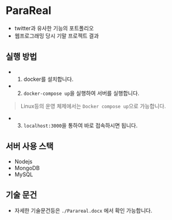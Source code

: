 # ParaReal

- twitter과 유사한 기능의 포트폴리오
- 웹프로그래밍 당시 기말 프로젝트 결과

## 실행 방법

- 1. docker를 설치합니다.
- 2. `docker-compose up`을 실행하여 서버를 실행합니다.

> Linux등의 운영 체제에서는 `Docker compose up`으로 가능합니다.

- 3. `localhost:3000`을 통하여 바로 접속하시면 됩니다.

## 서버 사용 스택

- Nodejs
- MongoDB
- MySQL

## 기술 문건

- 자세한 기술문건등은 `./Parareal.docx` 에서 확인 가능합니다.